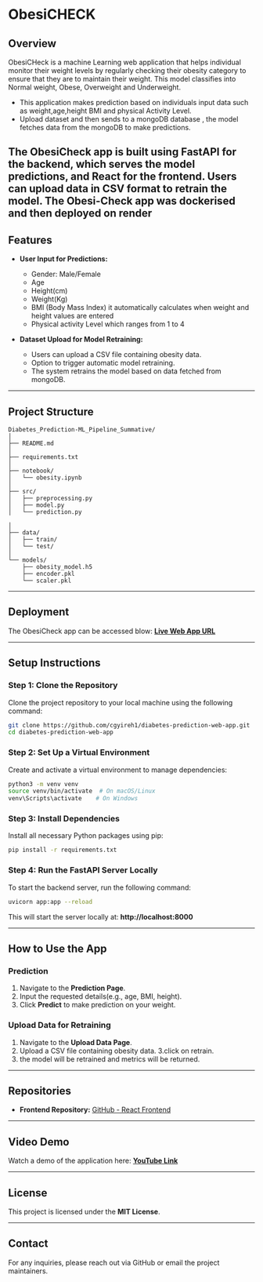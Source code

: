 # ObesiCHECK

## Overview
ObesiCHeck is a machine Learning web application that helps individual monitor their weight levels by regularly checking their obesity category to ensure that they are to maintain their weight. This model classifies into Normal weight, Obese, Overweight and Underweight.

- This application makes prediction based on individuals input data such as weight,age,height BMI and  physical Activity Level.
- Upload dataset and then sends to a mongoDB database , the model fetches data from the mongoDB to make predictions.

 The ObesiCheck app is built using **FastAPI** for the backend, which serves the model predictions, and **React** for the frontend. Users can upload data in CSV format to retrain the 
 model.
 The Obesi-Check app was dockerised and then deployed on render
---

## Features
- **User Input for Predictions:**
  - Gender: Male/Female
  - Age
  - Height(cm)
  - Weight(Kg)
  - BMI (Body Mass Index) it automatically calculates when weight and height values are entered
  - Physical activity Level which ranges from 1 to 4
  

- **Dataset Upload for Model Retraining:**
  - Users can upload a CSV file containing obesity data.
  - Option to trigger automatic model retraining.
  - The system retrains the model based on data fetched from mongoDB.

---

## Project Structure
```
Diabetes_Prediction-ML_Pipeline_Summative/
│
├── README.md
│
├── requirements.txt
│
├── notebook/
│   └── obesity.ipynb
│
├── src/
│   ├── preprocessing.py
│   ├── model.py
│   └── prediction.py

│
├── data/
│   ├── train/
│   └── test/
│
└── models/
    ├── obesity_model.h5
    ├── encoder.pkl
    └── scaler.pkl
```

---

## Deployment
The ObesiCheck app can be accessed blow:
**[Live Web App URL]([https://diabetes-prediction-web-7f1ucunhx-carolines-projects-083a3393.vercel.app](https://obesity-app-latest.onrender.com/)/)**

---

## Setup Instructions

### Step 1: Clone the Repository
Clone the project repository to your local machine using the following command:
```sh
git clone https://github.com/cgyireh1/diabetes-prediction-web-app.git
cd diabetes-prediction-web-app
```

### Step 2: Set Up a Virtual Environment
Create and activate a virtual environment to manage dependencies:
```sh
python3 -m venv venv
source venv/bin/activate  # On macOS/Linux
venv\Scripts\activate    # On Windows
```

### Step 3: Install Dependencies
Install all necessary Python packages using pip:
```sh
pip install -r requirements.txt
```

### Step 4: Run the FastAPI Server Locally
To start the backend server, run the following command:
```sh
uvicorn app:app --reload
```
This will start the server locally at: **http://localhost:8000**

---

## How to Use the App

### **Prediction**
1. Navigate to the **Prediction Page**.
2. Input the requested details(e.g., age, BMI, height).
3. Click **Predict** to make prediction on your weight.

### **Upload Data for Retraining**
1. Navigate to the **Upload Data Page**.
2. Upload a CSV file containing obesity data.
3.click on retrain.
4. the model will be retrained and metrics will be returned.

---

## Repositories
- **Frontend Repository:** [GitHub - React Frontend](https://github.com/bakudbilla/ObesityPredictionApp.git)

---

## Video Demo
Watch a demo of the application here: **[YouTube Link](https://youtu.be/Iv6v0MZT6Gc)**

---

## License
This project is licensed under the **MIT License**.

---

## Contact
For any inquiries, please reach out via GitHub or email the project maintainers.


